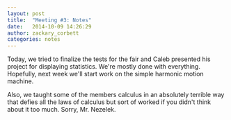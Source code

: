 ```yaml
---
layout: post
title:  "Meeting #3: Notes"
date:   2014-10-09 14:26:29
author: zackary_corbett
categories: notes
---
```


Today, we tried to finalize the tests for the fair and Caleb presented his project for displaying statistics. We're mostly done with everything. Hopefully, next week we'll start work on the simple harmonic motion machine.

Also, we taught some of the members calculus in an absolutely terrible way that defies all the laws of calculus but sort of worked if you didn't think about it too much. Sorry, Mr. Nezelek.